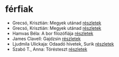 # férfiak

- Grecsó, Krisztián: Megyek utánad [részletek](_details/Grecs%C3%B3%2C%20Kriszti%C3%A1n.md#id_1230)
- Grecsó, Krisztián: Megyek utánad [részletek](_details/Grecs%C3%B3%2C%20Kriszti%C3%A1n.md#id_990)
- Hamvas Béla: A bor filozófiája [részletek](_details/Hamvas%20B%C3%A9la.md#id_776)
- James Clavell: Gajdzsin [részletek](_details/James%20Clavell.md#id_1028)
- Ljudmila Ulickaja: Odaadó hívetek, Surik [részletek](_details/Ljudmila%20Ulickaja.md#id_1291)
- Szabó T., Anna: Törésteszt [részletek](_details/Szab%C3%B3%20T.%2C%20Anna.md#id_1236)